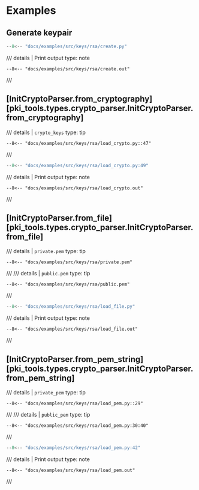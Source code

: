 # Examples

## Generate keypair

```python
--8<-- "docs/examples/src/keys/rsa/create.py"
```

/// details | Print output
    type: note
``` 
--8<-- "docs/examples/src/keys/rsa/create.out"
```
///

## [InitCryptoParser.from_cryptography][pki_tools.types.crypto_parser.InitCryptoParser.from_cryptography]

/// details | `crypto_keys`
    type: tip
```
--8<-- "docs/examples/src/keys/rsa/load_crypto.py::47"
```
///

```python
--8<-- "docs/examples/src/keys/rsa/load_crypto.py:49"
```

/// details | Print output
    type: note
``` 
--8<-- "docs/examples/src/keys/rsa/load_crypto.out"
```
///

## [InitCryptoParser.from_file][pki_tools.types.crypto_parser.InitCryptoParser.from_file]

/// details | `private.pem`
    type: tip
```
--8<-- "docs/examples/src/keys/rsa/private.pem"
```
///
/// details | `public.pem`
    type: tip
```
--8<-- "docs/examples/src/keys/rsa/public.pem"
```
///

```python
--8<-- "docs/examples/src/keys/rsa/load_file.py"
```

/// details | Print output
    type: note
``` 
--8<-- "docs/examples/src/keys/rsa/load_file.out"
```
///

## [InitCryptoParser.from_pem_string][pki_tools.types.crypto_parser.InitCryptoParser.from_pem_string]

/// details | `private_pem`
    type: tip
```
--8<-- "docs/examples/src/keys/rsa/load_pem.py::29"
```
///
/// details | `public_pem`
    type: tip
```
--8<-- "docs/examples/src/keys/rsa/load_pem.py:30:40"
```
///

```python
--8<-- "docs/examples/src/keys/rsa/load_pem.py:42"
```

/// details | Print output
    type: note
``` 
--8<-- "docs/examples/src/keys/rsa/load_pem.out"
```
///